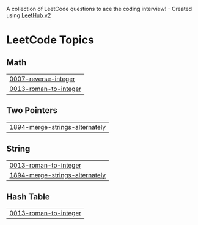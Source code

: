 A collection of LeetCode questions to ace the coding interview! - Created using [LeetHub v2](https://github.com/arunbhardwaj/LeetHub-2.0)
<!---LeetCode Topics Start-->
# LeetCode Topics
## Math
|  |
| ------- |
| [0007-reverse-integer](https://github.com/Gabriel-de-AvelarR/Leetcode-solutionsPython/tree/master/0007-reverse-integer) |
| [0013-roman-to-integer](https://github.com/Gabriel-de-AvelarR/Leetcode-solutionsPython/tree/master/0013-roman-to-integer) |
## Two Pointers
|  |
| ------- |
| [1894-merge-strings-alternately](https://github.com/Gabriel-de-AvelarR/Leetcode-solutionsPython/tree/master/1894-merge-strings-alternately) |
## String
|  |
| ------- |
| [0013-roman-to-integer](https://github.com/Gabriel-de-AvelarR/Leetcode-solutionsPython/tree/master/0013-roman-to-integer) |
| [1894-merge-strings-alternately](https://github.com/Gabriel-de-AvelarR/Leetcode-solutionsPython/tree/master/1894-merge-strings-alternately) |
## Hash Table
|  |
| ------- |
| [0013-roman-to-integer](https://github.com/Gabriel-de-AvelarR/Leetcode-solutionsPython/tree/master/0013-roman-to-integer) |
<!---LeetCode Topics End-->